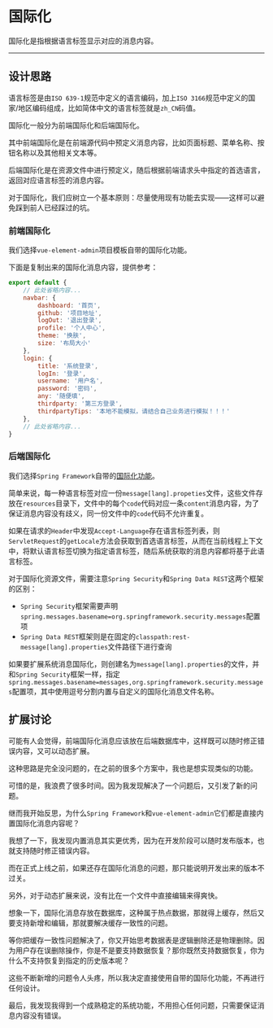 国际化
=====

国际化是指根据语言标签显示对应的消息内容。

---

## 设计思路

语言标签是由`ISO 639-1`规范中定义的语言编码，加上`ISO 3166`规范中定义的国家/地区编码组成，比如简体中文的语言标签就是`zh_CN`码值。

国际化一般分为前端国际化和后端国际化。

其中前端国际化是在前端源代码中预定义消息内容，比如页面标题、菜单名称、按钮名称以及其他相关文本等。

后端国际化是在资源文件中进行预定义，随后根据前端请求头中指定的首选语言，返回对应语言标签的消息内容。

对于国际化，我们应树立一个基本原则：尽量使用现有功能去实现——这样可以避免踩到前人已经踩过的坑。

### 前端国际化

我们选择`vue-element-admin`项目模板自带的国际化功能。

下面是复制出来的国际化消息内容，提供参考：

```js
export default {
    // 此处省略内容...
    navbar: {
        dashboard: '首页',
        github: '项目地址',
        logOut: '退出登录',
        profile: '个人中心',
        theme: '换肤',
        size: '布局大小'
    },
    login: {
        title: '系统登录',
        logIn: '登录',
        username: '用户名',
        password: '密码',
        any: '随便填',
        thirdparty: '第三方登录',
        thirdpartyTips: '本地不能模拟，请结合自己业务进行模拟！！！'
    },
    // 此处省略内容...
}
```

### 后端国际化

我们选择`Spring Framework`自带的[国际化功能][1]。

简单来说，每一种语言标签对应一份`message[lang].propeties`文件，这些文件存放在`resources`目录下，文件中的每个`code`代码对应一条`content`消息内容，为了保证消息内容没有歧义，同一份文件中的`code`代码不允许重复。

如果在请求的`Header`中发现`Accept-Language`存在语言标签列表，则`ServletRequest`的`getLocale`方法会获取到首选语言标签，从而在当前线程上下文中，将默认语言标签切换为指定语言标签，随后系统获取的消息内容都将基于此语言标签。

对于国际化资源文件，需要注意`Spring Security`和`Spring Data REST`这两个框架的区别：

- `Spring Security`框架需要声明`spring.messages.basename=org.springframework.security.messages`配置项
- `Spring Data REST`框架则是在固定的`classpath:rest-message[lang].properties`文件路径下进行查询

如果要扩展系统消息国际化，则创建名为`message[lang].properties`的文件，并和`Spring Security`框架一样，指定`spring.messages.basename=messages,org.springframework.security.messages`配置项，其中使用逗号分割内置与自定义的国际化消息文件名称。

## 扩展讨论

可能有人会觉得，前端国际化消息应该放在后端数据库中，这样既可以随时修正错误内容，又可以动态扩展。

这种思路是完全没问题的，在之前的很多个方案中，我也是想实现类似的功能。

可惜的是，我浪费了很多时间。因为我发现解决了一个问题后，又引发了新的问题。

继而我开始反思，为什么`Spring Framework`和`vue-element-admin`它们都是直接内置国际化消息内容呢？

我想了一下，我发现内置消息其实更优秀，因为在开发阶段可以随时发布版本，也就支持随时修正错误内容。

而在正式上线之前，如果还存在国际化消息的问题，那只能说明开发出来的版本不过关。

另外，对于动态扩展来说，没有比在一个文件中直接编辑来得爽快。

想象一下，国际化消息存放在数据库，这种属于热点数据，那就得上缓存，然后又要支持新增和编辑，那就要解决缓存一致性的问题。

等你把缓存一致性问题解决了，你又开始思考数据表是逻辑删除还是物理删除。因为用户存在误删除操作，你是不是要支持数据恢复？那你既然支持数据恢复，你为什么不支持恢复到指定的历史版本呢？

这些不断新增的问题令人头疼，所以我决定直接使用自带的国际化功能，不再进行任何设计。

最后，我发现我得到一个成熟稳定的系统功能，不用担心任何问题，只需要保证消息内容没有错误。


[1]:https://docs.spring.io/spring-boot/docs/2.7.10/reference/html/features.html#features.internationalization